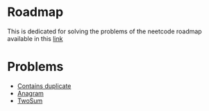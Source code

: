 # Roadmap

This is dedicated for solving the problems of the neetcode roadmap available in this [link](https://neetcode.io/problems/duplicate-integer?list=neetcode150)

# Problems

- [Contains duplicate](https://github.com/andresrocha03/competitive_programming/blob/main/roadmap_neetcode/duplicate.cpp)
- [Anagram](https://github.com/andresrocha03/competitive_programming/blob/main/roadmap_neetcode/anagram.cpp)
- [TwoSum](https://github.com/andresrocha03/competitive_programming/blob/main/roadmap_neetcode/twosum.cpp)